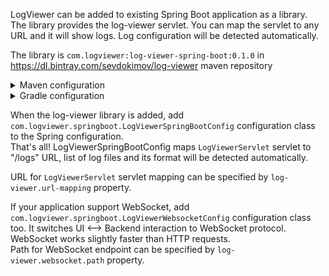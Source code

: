 LogViewer can be added to existing Spring Boot application as a library. The library provides the log-viewer servlet.
You can map the servlet to any URL and it will show logs. Log configuration will be detected automatically.

The library is `com.logviewer:log-viewer-spring-boot:0.1.0` in https://dl.bintray.com/sevdokimov/log-viewer maven repository

<details>
  <summary>Maven configuration</summary>
  <p>
  
```xml
<repositories>
    <repository>
        <id>log-viewer</id>
        <url>https://dl.bintray.com/sevdokimov/log-viewer</url>
    </repository>
</repositories>

<dependencies>
    <dependency>
        <groupId>com.logviewer</groupId>
        <artifactId>log-viewer-spring-boot</artifactId>
        <version>${project.version}</version>
    </dependency>
</dependencies>
```
  </p>
</details>

<details>
  <summary>Gradle configuration</summary>
  <p>
  
```groovy
repositories {
    maven {
        url  "https://dl.bintray.com/sevdokimov/log-viewer" 
    }
}

dependencies {
    implementation 'com.logviewer:log-viewer-spring-boot:0.1.0'
}
```
  </p>
</details>

When the log-viewer library is added, add `com.logviewer.springboot.LogViewerSpringBootConfig` configuration class to the Spring configuration.<br>
That's all! LogViewerSpringBootConfig maps `LogViewerServlet` servlet to "/logs" URL, list of log files and its format will
be detected automatically.

URL for `LogViewerServlet` servlet mapping can be specified by `log-viewer.url-mapping` property.

If your application support WebSocket, add `com.logviewer.springboot.LogViewerWebsocketConfig` configuration class too.
It switches UI&nbsp;&#x27f7;&nbsp;Backend interaction to WebSocket protocol. WebSocket works slightly faster than HTTP requests.<br>
Path for WebSocket endpoint can be specified by `log-viewer.websocket.path` property.